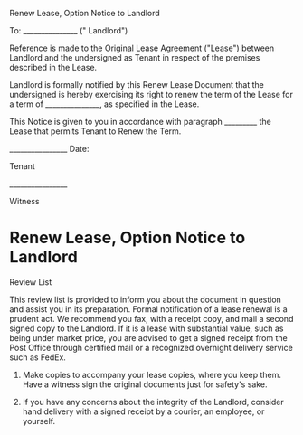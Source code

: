 Renew Lease, Option Notice to Landlord

To: \_\_\_\_\_\_\_\_\_\_\_\_\_\_\_ (" Landlord")

Reference is made to the Original Lease Agreement (\"Lease\") between
Landlord and the undersigned as Tenant in respect of the premises
described in the Lease.

Landlord is formally notified by this Renew Lease Document that the
undersigned is hereby exercising its right to renew the term of the
Lease for a term of \_\_\_\_\_\_\_\_\_\_\_\_\_\_\_, as specified in the
Lease.

This Notice is given to you in accordance with paragraph
\_\_\_\_\_\_\_\_\_ the Lease that permits Tenant to Renew the Term.

\_\_\_\_\_\_\_\_\_\_\_\_\_\_\_\_ Date:

Tenant

\_\_\_\_\_\_\_\_\_\_\_\_\_\_\_\_

Witness

# Renew Lease, Option Notice to Landlord

Review List

This review list is provided to inform you about the document in
question and assist you in its preparation. Formal notification of a
lease renewal is a prudent act. We recommend you fax, with a receipt
copy, and mail a second signed copy to the Landlord. If it is a lease
with substantial value, such as being under market price, you are
advised to get a signed receipt from the Post Office through certified
mail or a recognized overnight delivery service such as FedEx.

1.  Make copies to accompany your lease copies, where you keep them.
    Have a witness sign the original documents just for safety's sake.

2.  If you have any concerns about the integrity of the Landlord,
    consider hand delivery with a signed receipt by a courier, an
    employee, or yourself.
